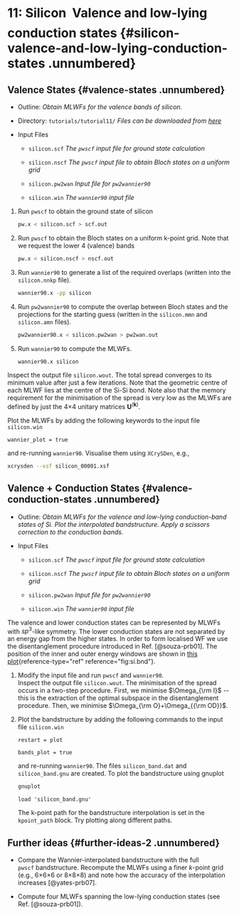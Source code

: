 # 11: Silicon &#151; Valence and low-lying conduction states {#silicon-valence-and-low-lying-conduction-states .unnumbered}

## Valence States {#valence-states .unnumbered}

-   Outline: *Obtain MLWFs for the valence bands of silicon.*

-   Directory: `tutorials/tutorial11/` *Files can be downloaded from [here](https://github.com/wannier-developers/wannier90/tree/develop/tutorials/tutorial11)*

-   Input Files

    -    `silicon.scf` *The `pwscf` input file for ground
        state calculation*

    -    `silicon.nscf` *The `pwscf` input file to obtain
        Bloch states on a uniform grid*

    -    `silicon.pw2wan` *Input file for `pw2wannier90`*

    -    `silicon.win` *The `wannier90` input file*

1.  Run `pwscf` to obtain the ground state of silicon

    ```bash title="Terminal"
    pw.x < silicon.scf > scf.out
    ```

2.  Run `pwscf` to obtain the Bloch states on a uniform
    k-point grid. Note that we request the lower 4 (valence) bands

    ```bash title="Terminal"
    pw.x < silicon.nscf > nscf.out
    ```

3.  Run `wannier90` to generate a list of the required overlaps (written
    into the `silicon.nnkp` file).

    ```bash title="Terminal"
    wannier90.x -pp silicon
    ```

4.  Run `pw2wannier90` to compute the overlap between Bloch states and
    the projections for the starting guess (written in the `silicon.mmn`
    and `silicon.amn` files).

    ```bash title="Terminal"
    pw2wannier90.x < silicon.pw2wan > pw2wan.out
    ```

5.  Run `wannier90` to compute the MLWFs.

    ```bash title="Terminal"
    wannier90.x silicon
    ```

Inspect the output file `silicon.wout`. The total spread converges to
its minimum value after just a few iterations. Note that the geometric
centre of each MLWF lies at the centre of the Si-Si bond. Note also that
the memory requirement for the minimisation of the spread is very low as
the MLWFs are defined by just the 4$\times$4 unitary
matrices $\mathbf{U}^{(\mathbf{k})}$.

Plot the MLWFs by adding the following keywords to the input file
` silicon.win`

```vi title="Input file"
wannier_plot = true
```

and re-running `wannier90`. Visualise them using `XCrySDen`, e.g.,

```bash title="Terminal"
xcrysden --xsf silicon_00001.xsf
```

## Valence + Conduction States {#valence-conduction-states .unnumbered}

-   Outline: *Obtain MLWFs for the valence and low-lying conduction-band
    states of Si. Plot the interpolated bandstructure. Apply a scissors
    correction to the conduction bands.*

-   Input Files

    -    `silicon.scf` *The `pwscf` input file for ground
        state calculation*

    -    `silicon.nscf` *The `pwscf` input file to obtain
        Bloch states on a uniform grid*

    -    `silicon.pw2wan` *Input file for `pw2wannier90`*

    -    `silicon.win` *The `wannier90` input file*

The valence and lower conduction states can be represented by MLWFs with
$sp^3$-like symmetry. The lower conduction states are not separated by
an energy gap from the higher states. In order to form localised WF we
use the disentanglement procedure introduced in Ref. [@souza-prb01]. The
position of the inner and outer energy windows are shown in
[this plot](tutorial_3.md#fig:si.bnd){reference-type="ref" reference="fig:si.bnd"}.

1.  Modify the input file and run `pwscf` and `wannier90`.\
    Inspect the output file `silicon.wout`. The minimisation of the
    spread occurs in a two-step procedure. First, we minimise
    $\Omega_{\rm
      I}$ -- this is the extraction of the optimal subspace in the
    disentanglement procedure. Then, we minimise $\Omega_{\rm
      O}+\Omega_{{\rm OD}}$.

2.  Plot the bandstructure by adding the following commands to the input
    file `silicon.win`

    ```vi title="Input file"
    restart = plot
    
    bands_plot = true
    ```

    and re-running `wannier90`. The files `silicon_band.dat` and
    ` silicon_band.gnu` are created. To plot the bandstructure using
    gnuplot

    ```bash title="Terminal"
    gnuplot
    ```

    ```gnuplot title="Gnuplot shell"
    load 'silicon_band.gnu'
    ```

    The k-point path for the bandstructure interpolation is set in the
    ` kpoint_path` block. Try plotting along different paths.

## Further ideas {#further-ideas-2 .unnumbered}

-   Compare the Wannier-interpolated bandstructure with the full
    `pwscf` bandstructure. Recompute the MLWFs using a finer
    $k$-point grid (e.g.,
    6$\times$6$\times$6 or
    8$\times$8$\times$8) and note how
    the accuracy of the interpolation increases [@yates-prb07].

-   Compute four MLWFs spanning the low-lying conduction states (see
    Ref. [@souza-prb01]).
